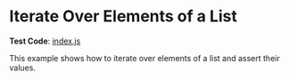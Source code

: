 # Iterate Over Elements of a List

**Test Code**: [index.js](index.js)

This example shows how to iterate over elements of a list and assert their values.
